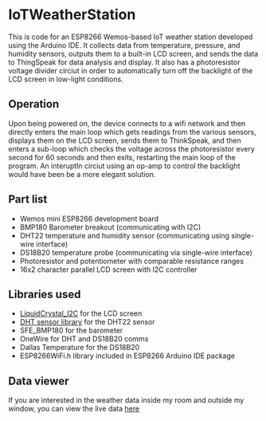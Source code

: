 # IoTWeatherStation
This is code for an ESP8266 Wemos-based IoT weather station developed using the Arduino IDE. It collects data from temperature, pressure, and humidity sensors, outputs them to a built-in LCD screen, and sends the data to ThingSpeak for data analysis and display. It also has a photoresistor voltage divider circiut in order to automatically turn off the backlight of the LCD screen in low-light conditions.

## Operation
Upon being powered on, the device connects to a wifi network and then directly enters the main loop which gets readings from the various sensors, displays them on the LCD screen, sends them to ThinkSpeak, and then enters a sub-loop which checks the voltage across the photoresistor every second for 60 seconds and then exits, restarting the main loop of the program. An interuptIn circiut using an op-amp to control the backlight would have been be a more elegant solution.

## Part list

* Wemos mini ESP8266 development board
* BMP180 Barometer breakout (communicating with I2C)
* DHT22 temperature and humidity sensor (communicating using single-wire interface)
* DS18B20 temperature probe (communicating via single-wire interface)
* Photoresistor and potentiometer with comparable resistance ranges
* 16x2 character parallel LCD screen with I2C controller

## Libraries used

* [LiquidCrystal_I2C](https://github.com/fdebrabander/Arduino-LiquidCrystal-I2C-library) for the LCD screen
* [DHT sensor library](https://github.com/adafruit/DHT-sensor-library) for the DHT22 sensor
* SFE_BMP180 for the barometer
* OneWire for DHT and DS18B20 comms
* Dallas Temperature for the DS18B20
* ESP8266WiFi.h library included in ESP8266 Arduino IDE package

## Data viewer

If you are interested in the weather data inside my room and outside my window, you can view the live data [here](https://thingspeak.com/channels/214866)
